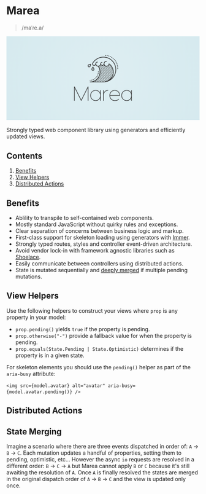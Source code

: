 # Marea

> /maˈɾe.a/

<img src="/media/logo.png" />

Strongly typed web component library using generators and efficiently updated views.

## Contents

1. [Benefits](#benefits)
1. [View Helpers](#view-helpers)
1. [Distributed Actions](#distributed-actions)

## Benefits

- Ablility to transpile to self-contained web components.
- Mostly standard JavaScript without quirky rules and exceptions.
- Clear separation of concerns between business logic and markup.
- First-class support for skeleton loading using generators with [Immer](https://immerjs.github.io/immer/).
- Strongly typed routes, styles and controller event-driven architecture.
- Avoid vendor lock-in with framework agnostic libraries such as [Shoelace](https://shoelace.style/).
- Easily communicate between controllers using distributed actions.
- State is mutated sequentially and [deeply merged](#state-merging) if multiple pending mutations.

## View Helpers

Use the following helpers to construct your views where `prop` is any property in your model:

- `prop.pending()` yields `true` if the property is pending.
- `prop.otherwise("-")` provide a fallback value for when the property is pending.
- `prop.equals(State.Pending | State.Optimistic)` determines if the property is in a given state.

For skeleton elements you should use the `pending()` helper as part of the `aria-busy` attribute:

```tsx
<img src={model.avatar} alt="avatar" aria-busy={model.avatar.pending()} />
```

## Distributed Actions

## State Merging

Imagine a scenario where there are three events dispatched in order of: `A` → `B` → `C`. Each mutation updates a handful of properties, setting them to pending, optimistic, etc&hellip; However the async `io` requests are resolved in a different order: `B` → `C` → `A` but Marea cannot apply `B` or `C` because it's still awaiting the resolution of `A`. Once `A` is finally resolved the states are merged in the original dispatch order of `A` → `B` → `C` and the view is updated only once.
